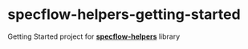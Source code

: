 # specflow-helpers-getting-started
Getting Started project for **[specflow-helpers](https://github.com/dbsafe/specflow-helpers)** library
